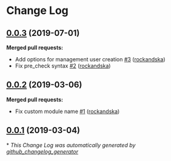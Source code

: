 # Change Log

## [0.0.3](https://github.com/rockandska/ansible-role-influxdb/tree/0.0.3) (2019-07-01)
**Merged pull requests:**

- Add options for management user creation [\#3](https://github.com/rockandska/ansible-role-influxdb/pull/3) ([rockandska](https://github.com/rockandska))
- Fix pre\_check syntax [\#2](https://github.com/rockandska/ansible-role-influxdb/pull/2) ([rockandska](https://github.com/rockandska))

## [0.0.2](https://github.com/rockandska/ansible-role-influxdb/tree/0.0.2) (2019-03-06)
**Merged pull requests:**

- Fix custom module name [\#1](https://github.com/rockandska/ansible-role-influxdb/pull/1) ([rockandska](https://github.com/rockandska))

## [0.0.1](https://github.com/rockandska/ansible-role-influxdb/tree/0.0.1) (2019-03-04)


\* *This Change Log was automatically generated by [github_changelog_generator](https://github.com/skywinder/Github-Changelog-Generator)*